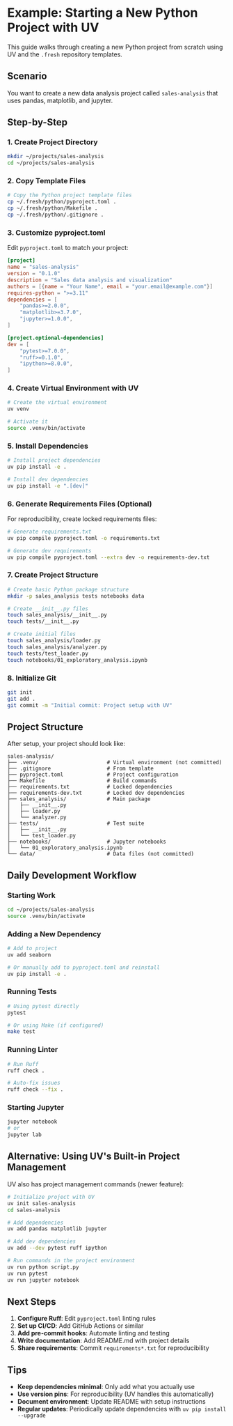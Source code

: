 # Example: Starting a New Python Project with UV

This guide walks through creating a new Python project from scratch using UV and the `.fresh` repository templates.

## Scenario

You want to create a new data analysis project called `sales-analysis` that uses pandas, matplotlib, and jupyter.

## Step-by-Step

### 1. Create Project Directory

```bash
mkdir ~/projects/sales-analysis
cd ~/projects/sales-analysis
```

### 2. Copy Template Files

```bash
# Copy the Python project template files
cp ~/.fresh/python/pyproject.toml .
cp ~/.fresh/python/Makefile .
cp ~/.fresh/python/.gitignore .
```

### 3. Customize pyproject.toml

Edit `pyproject.toml` to match your project:

```toml
[project]
name = "sales-analysis"
version = "0.1.0"
description = "Sales data analysis and visualization"
authors = [{name = "Your Name", email = "your.email@example.com"}]
requires-python = ">=3.11"
dependencies = [
    "pandas>=2.0.0",
    "matplotlib>=3.7.0",
    "jupyter>=1.0.0",
]

[project.optional-dependencies]
dev = [
    "pytest>=7.0.0",
    "ruff>=0.1.0",
    "ipython>=8.0.0",
]
```

### 4. Create Virtual Environment with UV

```bash
# Create the virtual environment
uv venv

# Activate it
source .venv/bin/activate
```

### 5. Install Dependencies

```bash
# Install project dependencies
uv pip install -e .

# Install dev dependencies
uv pip install -e ".[dev]"
```

### 6. Generate Requirements Files (Optional)

For reproducibility, create locked requirements files:

```bash
# Generate requirements.txt
uv pip compile pyproject.toml -o requirements.txt

# Generate dev requirements
uv pip compile pyproject.toml --extra dev -o requirements-dev.txt
```

### 7. Create Project Structure

```bash
# Create basic Python package structure
mkdir -p sales_analysis tests notebooks data

# Create __init__.py files
touch sales_analysis/__init__.py
touch tests/__init__.py

# Create initial files
touch sales_analysis/loader.py
touch sales_analysis/analyzer.py
touch tests/test_loader.py
touch notebooks/01_exploratory_analysis.ipynb
```

### 8. Initialize Git

```bash
git init
git add .
git commit -m "Initial commit: Project setup with UV"
```

## Project Structure

After setup, your project should look like:

```
sales-analysis/
├── .venv/                      # Virtual environment (not committed)
├── .gitignore                  # From template
├── pyproject.toml              # Project configuration
├── Makefile                    # Build commands
├── requirements.txt            # Locked dependencies
├── requirements-dev.txt        # Locked dev dependencies
├── sales_analysis/             # Main package
│   ├── __init__.py
│   ├── loader.py
│   └── analyzer.py
├── tests/                      # Test suite
│   ├── __init__.py
│   └── test_loader.py
├── notebooks/                  # Jupyter notebooks
│   └── 01_exploratory_analysis.ipynb
└── data/                       # Data files (not committed)
```

## Daily Development Workflow

### Starting Work

```bash
cd ~/projects/sales-analysis
source .venv/bin/activate
```

### Adding a New Dependency

```bash
# Add to project
uv add seaborn

# Or manually add to pyproject.toml and reinstall
uv pip install -e .
```

### Running Tests

```bash
# Using pytest directly
pytest

# Or using Make (if configured)
make test
```

### Running Linter

```bash
# Run Ruff
ruff check .

# Auto-fix issues
ruff check --fix .
```

### Starting Jupyter

```bash
jupyter notebook
# or
jupyter lab
```

## Alternative: Using UV's Built-in Project Management

UV also has project management commands (newer feature):

```bash
# Initialize project with UV
uv init sales-analysis
cd sales-analysis

# Add dependencies
uv add pandas matplotlib jupyter

# Add dev dependencies
uv add --dev pytest ruff ipython

# Run commands in the project environment
uv run python script.py
uv run pytest
uv run jupyter notebook
```

## Next Steps

1. **Configure Ruff**: Edit `pyproject.toml` linting rules
2. **Set up CI/CD**: Add GitHub Actions or similar
3. **Add pre-commit hooks**: Automate linting and testing
4. **Write documentation**: Add README.md with project details
5. **Share requirements**: Commit `requirements*.txt` for reproducibility

## Tips

- **Keep dependencies minimal**: Only add what you actually use
- **Use version pins**: For reproducibility (UV handles this automatically)
- **Document environment**: Update README with setup instructions
- **Regular updates**: Periodically update dependencies with `uv pip install --upgrade`